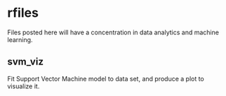 # rfiles
Files posted here will have a concentration in data analytics and machine learning. 

## svm_viz

Fit Support Vector Machine model to data set, and produce a plot to visualize it.
